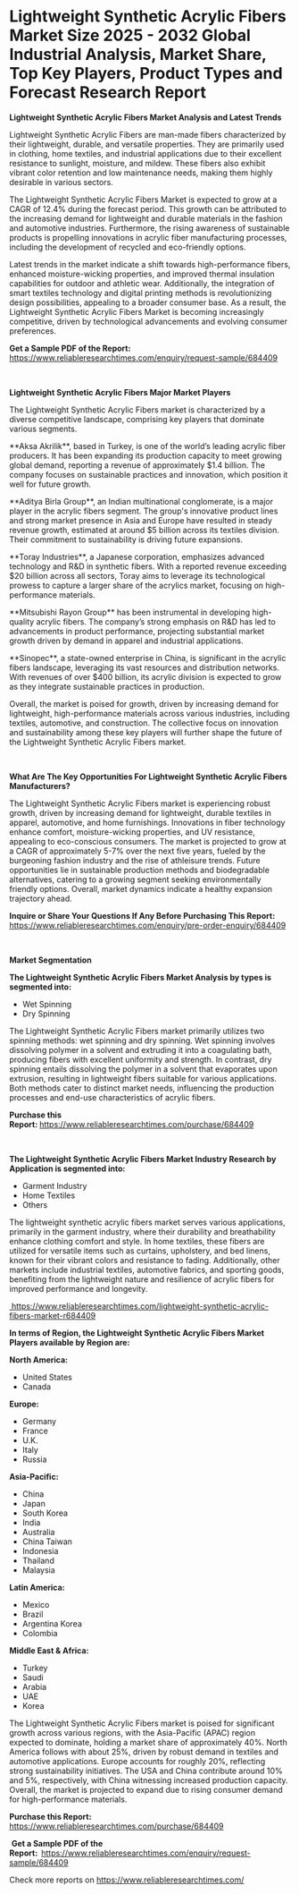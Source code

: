 <p><h1>Lightweight Synthetic Acrylic Fibers Market Size 2025 - 2032 Global Industrial Analysis, Market Share, Top Key Players, Product Types and Forecast Research Report</h1></p><p><strong>Lightweight Synthetic Acrylic Fibers Market Analysis and Latest Trends</strong></p>
<p><p>Lightweight Synthetic Acrylic Fibers are man-made fibers characterized by their lightweight, durable, and versatile properties. They are primarily used in clothing, home textiles, and industrial applications due to their excellent resistance to sunlight, moisture, and mildew. These fibers also exhibit vibrant color retention and low maintenance needs, making them highly desirable in various sectors.</p><p>The Lightweight Synthetic Acrylic Fibers Market is expected to grow at a CAGR of 12.4% during the forecast period. This growth can be attributed to the increasing demand for lightweight and durable materials in the fashion and automotive industries. Furthermore, the rising awareness of sustainable products is propelling innovations in acrylic fiber manufacturing processes, including the development of recycled and eco-friendly options.</p><p>Latest trends in the market indicate a shift towards high-performance fibers, enhanced moisture-wicking properties, and improved thermal insulation capabilities for outdoor and athletic wear. Additionally, the integration of smart textiles technology and digital printing methods is revolutionizing design possibilities, appealing to a broader consumer base. As a result, the Lightweight Synthetic Acrylic Fibers Market is becoming increasingly competitive, driven by technological advancements and evolving consumer preferences.</p></p>
<p><strong>Get a Sample PDF of the Report:&nbsp;</strong> <a href="https://www.reliableresearchtimes.com/enquiry/request-sample/684409?utm_campaign=3219&utm_medium=2&utm_source=Github&utm_content=ia&utm_term=29032025&utm_id=lightweight-synthetic-acrylic-fibers">https://www.reliableresearchtimes.com/enquiry/request-sample/684409</a></p>
<p>&nbsp;</p>
<p><strong>Lightweight Synthetic Acrylic Fibers Major Market Players</strong></p>
<p><p>The Lightweight Synthetic Acrylic Fibers market is characterized by a diverse competitive landscape, comprising key players that dominate various segments. </p><p>**Aksa Akrilik**, based in Turkey, is one of the world’s leading acrylic fiber producers. It has been expanding its production capacity to meet growing global demand, reporting a revenue of approximately $1.4 billion. The company focuses on sustainable practices and innovation, which position it well for future growth.</p><p>**Aditya Birla Group**, an Indian multinational conglomerate, is a major player in the acrylic fibers segment. The group's innovative product lines and strong market presence in Asia and Europe have resulted in steady revenue growth, estimated at around $5 billion across its textiles division. Their commitment to sustainability is driving future expansions.</p><p>**Toray Industries**, a Japanese corporation, emphasizes advanced technology and R&D in synthetic fibers. With a reported revenue exceeding $20 billion across all sectors, Toray aims to leverage its technological prowess to capture a larger share of the acrylics market, focusing on high-performance materials.</p><p>**Mitsubishi Rayon Group** has been instrumental in developing high-quality acrylic fibers. The company’s strong emphasis on R&D has led to advancements in product performance, projecting substantial market growth driven by demand in apparel and industrial applications.</p><p>**Sinopec**, a state-owned enterprise in China, is significant in the acrylic fibers landscape, leveraging its vast resources and distribution networks. With revenues of over $400 billion, its acrylic division is expected to grow as they integrate sustainable practices in production.</p><p>Overall, the market is poised for growth, driven by increasing demand for lightweight, high-performance materials across various industries, including textiles, automotive, and construction. The collective focus on innovation and sustainability among these key players will further shape the future of the Lightweight Synthetic Acrylic Fibers market.</p></p>
<p>&nbsp;</p>
<p><strong>What Are The Key Opportunities For Lightweight Synthetic Acrylic Fibers Manufacturers?</strong></p>
<p><p>The Lightweight Synthetic Acrylic Fibers market is experiencing robust growth, driven by increasing demand for lightweight, durable textiles in apparel, automotive, and home furnishings. Innovations in fiber technology enhance comfort, moisture-wicking properties, and UV resistance, appealing to eco-conscious consumers. The market is projected to grow at a CAGR of approximately 5-7% over the next five years, fueled by the burgeoning fashion industry and the rise of athleisure trends. Future opportunities lie in sustainable production methods and biodegradable alternatives, catering to a growing segment seeking environmentally friendly options. Overall, market dynamics indicate a healthy expansion trajectory ahead.</p></p>
<p><strong>Inquire or Share Your Questions If Any Before Purchasing This Report:</strong> <a href="https://www.reliableresearchtimes.com/enquiry/pre-order-enquiry/684409?utm_campaign=3219&utm_medium=2&utm_source=Github&utm_content=ia&utm_term=29032025&utm_id=lightweight-synthetic-acrylic-fibers">https://www.reliableresearchtimes.com/enquiry/pre-order-enquiry/684409</a></p>
<p>&nbsp;</p>
<p><strong>Market Segmentation</strong></p>
<p><strong>The Lightweight Synthetic Acrylic Fibers Market Analysis by types is segmented into:</strong></p>
<p><ul><li>Wet Spinning</li><li>Dry Spinning</li></ul></p>
<p><p>The Lightweight Synthetic Acrylic Fibers market primarily utilizes two spinning methods: wet spinning and dry spinning. Wet spinning involves dissolving polymer in a solvent and extruding it into a coagulating bath, producing fibers with excellent uniformity and strength. In contrast, dry spinning entails dissolving the polymer in a solvent that evaporates upon extrusion, resulting in lightweight fibers suitable for various applications. Both methods cater to distinct market needs, influencing the production processes and end-use characteristics of acrylic fibers.</p></p>
<p><strong>Purchase this Report:&nbsp;</strong><a href="https://www.reliableresearchtimes.com/purchase/684409?utm_campaign=3219&utm_medium=2&utm_source=Github&utm_content=ia&utm_term=29032025&utm_id=lightweight-synthetic-acrylic-fibers">https://www.reliableresearchtimes.com/purchase/684409</a></p>
<p>&nbsp;</p>
<p><strong>The Lightweight Synthetic Acrylic Fibers Market Industry Research by Application is segmented into:</strong></p>
<p><ul><li>Garment Industry</li><li>Home Textiles</li><li>Others</li></ul></p>
<p><p>The lightweight synthetic acrylic fibers market serves various applications, primarily in the garment industry, where their durability and breathability enhance clothing comfort and style. In home textiles, these fibers are utilized for versatile items such as curtains, upholstery, and bed linens, known for their vibrant colors and resistance to fading. Additionally, other markets include industrial textiles, automotive fabrics, and sporting goods, benefiting from the lightweight nature and resilience of acrylic fibers for improved performance and longevity.</p></p>
<p><a href="https://www.reliableresearchtimes.com/lightweight-synthetic-acrylic-fibers-market-r684409?utm_campaign=3219&utm_medium=2&utm_source=Github&utm_content=ia&utm_term=29032025&utm_id=lightweight-synthetic-acrylic-fibers">&nbsp;https://www.reliableresearchtimes.com/lightweight-synthetic-acrylic-fibers-market-r684409</a></p>
<p><strong>In terms of Region, the Lightweight Synthetic Acrylic Fibers Market Players available by Region are:</strong></p>
<p>
    <p> <strong> North America: </strong>
        <ul>
            <li>United States</li>
            <li>Canada</li>
        </ul>
        </p> 
    <p> <strong> Europe: </strong>
        <ul>
            <li>Germany</li>
            <li>France</li>
            <li>U.K.</li>
            <li>Italy</li>
            <li>Russia</li>
        </ul>
        </p> 
    <p> <strong> Asia-Pacific: </strong>
        <ul>
            <li>China</li>
            <li>Japan</li>
            <li>South Korea</li>
            <li>India</li>
            <li>Australia</li>
            <li>China Taiwan</li>
            <li>Indonesia</li>
            <li>Thailand</li>
            <li>Malaysia</li>
        </ul>
        </p> 
    <p> <strong> Latin America: </strong>
        <ul>
            <li>Mexico</li>
            <li>Brazil</li>
            <li>Argentina Korea</li>
            <li>Colombia</li>
        </ul>
        </p> 
    <p> <strong> Middle East & Africa: </strong>
        <ul>
            <li>Turkey</li>
            <li>Saudi</li>
            <li>Arabia</li>
            <li>UAE</li>
            <li>Korea</li>
        </ul>
    </p>
    </p>
<p><p>The Lightweight Synthetic Acrylic Fibers market is poised for significant growth across various regions, with the Asia-Pacific (APAC) region expected to dominate, holding a market share of approximately 40%. North America follows with about 25%, driven by robust demand in textiles and automotive applications. Europe accounts for roughly 20%, reflecting strong sustainability initiatives. The USA and China contribute around 10% and 5%, respectively, with China witnessing increased production capacity. Overall, the market is projected to expand due to rising consumer demand for high-performance materials.</p></p>
<p><strong>Purchase this Report: </strong><a href="https://www.reliableresearchtimes.com/purchase/684409?utm_campaign=3219&utm_medium=2&utm_source=Github&utm_content=ia&utm_term=29032025&utm_id=lightweight-synthetic-acrylic-fibers">https://www.reliableresearchtimes.com/purchase/684409</a></p>
<p>&nbsp;<strong>Get a Sample PDF of the Report:&nbsp;&nbsp;</strong><a href="https://www.reliableresearchtimes.com/enquiry/request-sample/684409?utm_campaign=3219&utm_medium=2&utm_source=Github&utm_content=ia&utm_term=29032025&utm_id=lightweight-synthetic-acrylic-fibers">https://www.reliableresearchtimes.com/enquiry/request-sample/684409</a></p>
<p><strong></strong></p>
<p>Check more reports on <a href="https://www.reliableresearchtimes.com/?utm_campaign=3219&utm_medium=2&utm_source=Github&utm_content=ia&utm_term=29032025&utm_id=lightweight-synthetic-acrylic-fibers">https://www.reliableresearchtimes.com/</a></p>